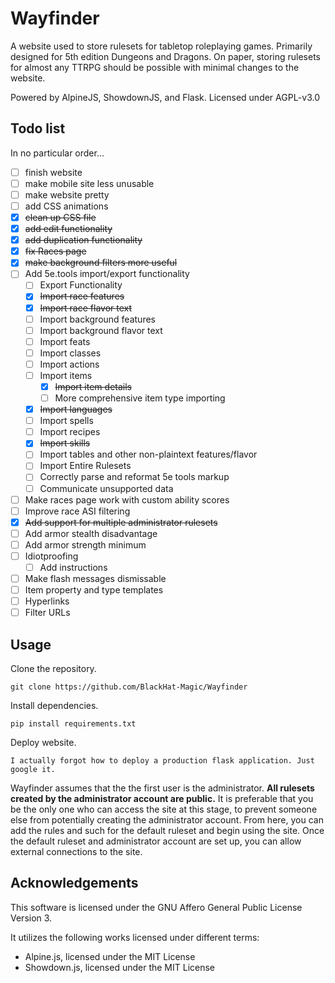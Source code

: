 # Wayfinder

A website used to store rulesets for tabletop roleplaying games. Primarily designed for 5th edition Dungeons and Dragons. On paper, storing rulesets for almost any TTRPG should be possible with minimal changes to the website.

Powered by AlpineJS, ShowdownJS, and Flask.
Licensed under AGPL-v3.0

## Todo list

In no particular order...

 - [ ] finish website
 - [ ] make mobile site less unusable
 - [ ] make website pretty
 - [ ] add CSS animations
 - [x] ~~clean up CSS file~~
 - [X] ~~add edit functionality~~
 - [X] ~~add duplication functionality~~
 - [x] ~~fix Races page~~
 - [x] ~~make background filters more useful~~
 - [ ] Add 5e.tools import/export functionality
     - [ ] Export Functionality
     - [X] ~~Import race features~~
     - [X] ~~Import race flavor text~~
     - [ ] Import background features
     - [ ] Import background flavor text
     - [ ] Import feats
     - [ ] Import classes
     - [ ] Import actions
     - [ ] Import items
         - [X] ~~Import item details~~
         - [ ] More comprehensive item type importing
     - [X] ~~Import languages~~
     - [ ] Import spells
     - [ ] Import recipes
     - [X] ~~Import skills~~
     - [ ] Import tables and other non-plaintext features/flavor
     - [ ] Import Entire Rulesets
     - [ ] Correctly parse and reformat 5e tools markup
     - [ ] Communicate unsupported data
 - [ ] Make races page work with custom ability scores
 - [ ] Improve race ASI filtering
 - [x] ~~Add support for multiple administrator rulesets~~
 - [ ] Add armor stealth disadvantage
 - [ ] Add armor strength minimum
 - [ ] Idiotproofing
     - [ ] Add instructions
 - [ ] Make flash messages dismissable
 - [ ] Item property and type templates
 - [ ] Hyperlinks
 - [ ] Filter URLs

## Usage

Clone the repository.

```git clone https://github.com/BlackHat-Magic/Wayfinder```

Install dependencies.

```pip install requirements.txt```

Deploy website.

```I actually forgot how to deploy a production flask application. Just google it.```

Wayfinder assumes that the the first user is the administrator. **All rulesets created by the administrator account are public.** It is preferable that you be the only one who can access the site at this stage, to prevent someone else from potentially creating the administrator account. From here, you can add the rules and such for the default ruleset and begin using the site. Once the default ruleset and administrator account are set up, you can allow external connections to the site.

## Acknowledgements

This software is licensed under the GNU Affero General Public License Version 3.

It utilizes the following works licensed under different terms:

 - Alpine.js, licensed under the MIT License
 - Showdown.js, licensed under the MIT License